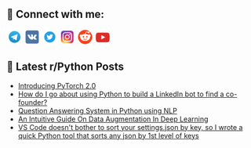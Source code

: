 ## 🔎 Connect with me:
[<img src="https://github.com/bullbesh/bullbesh/blob/main/images/Telegram.png" width="32" height="32" />](https://t.me/bullbesh)
[<img src="https://github.com/bullbesh/bullbesh/blob/main/images/VK.png" width="32" height="32" />](https://vk.com/bullbesh)
[<img src="https://github.com/bullbesh/bullbesh/blob/main/images/Twitter.png" width="32" height="32" />](https://twitter.com/bullbesh1)
[<img src="https://github.com/bullbesh/bullbesh/blob/main/images/Instagram.png" width="32" height="32" />](https://www.instagram.com/bullbesh)
[<img src="https://github.com/bullbesh/bullbesh/blob/main/images/Reddit.png" width="32" height="32" />](https://www.reddit.com/user/bullbesh)
[<img src="https://github.com/bullbesh/bullbesh/blob/main/images/YouTube.png" width="32" height="32" />](https://www.youtube.com/channel/UCtfjRs6uzgq5mfm8S06WTcg)

## 📕 Latest r/Python Posts
<!-- BLOG-POST-LIST:START -->
- [Introducing PyTorch 2.0](https://www.reddit.com/r/Python/comments/zbb4ma/introducing_pytorch_20/)
- [How do I go about using Python to build a LinkedIn bot to find a co-founder?](https://www.reddit.com/r/Python/comments/zbau55/how_do_i_go_about_using_python_to_build_a/)
- [Question Answering System in Python using NLP](https://www.reddit.com/r/Python/comments/zb9veo/question_answering_system_in_python_using_nlp/)
- [An Intuitive Guide On Data Augmentation In Deep Learning](https://www.reddit.com/r/Python/comments/zb9m9b/an_intuitive_guide_on_data_augmentation_in_deep/)
- [VS Code doesn&#39;t bother to sort your settings.json by key, so I wrote a quick Python tool that sorts any json by 1st level of keys](https://www.reddit.com/r/Python/comments/zb7yq2/vs_code_doesnt_bother_to_sort_your_settingsjson/)
<!-- BLOG-POST-LIST:END -->
